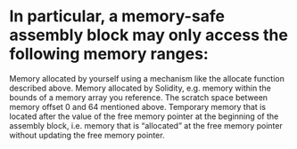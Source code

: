 # In particular, a memory-safe assembly block may only access the following memory ranges:

Memory allocated by yourself using a mechanism like the allocate function described above.
Memory allocated by Solidity, e.g. memory within the bounds of a memory array you reference.
The scratch space between memory offset 0 and 64 mentioned above.
Temporary memory that is located after the value of the free memory pointer at the beginning of the assembly block, i.e. memory that is “allocated” at the free memory pointer without updating the free memory pointer.